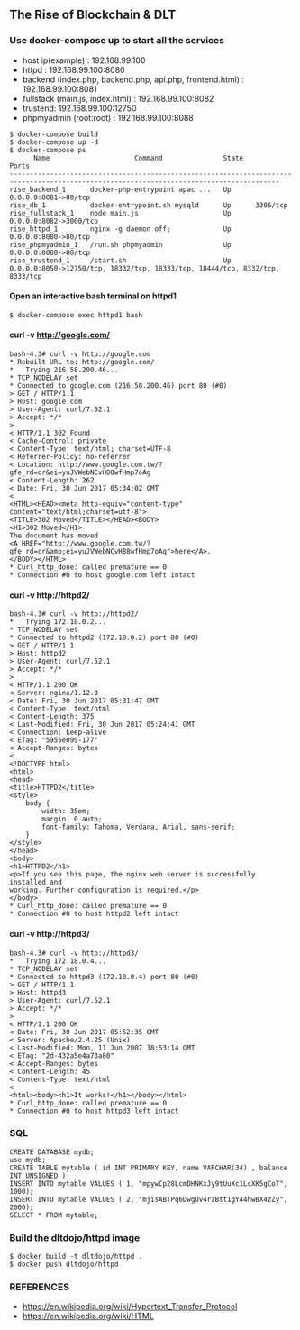 ## The Rise of Blockchain & DLT

### Use docker-compose up to start all the services

* host ip(example) : 192.168.99.100
* httpd : 192.168.99.100:8080
* backend (index.php, backend.php, api.php, frontend.html) : 192.168.99.100:8081
* fullstack (main.js, index.html) : 192.168.99.100:8082
* trustend: 192.168.99.100:12750
* phpmyadmin (root:root) : 192.168.99.100:8088

```
$ docker-compose build
$ docker-compose up -d
$ docker-compose ps
      Name                     Command               State                                      Ports
-----------------------------------------------------------------------------------------------------------------------------------------
rise_backend_1      docker-php-entrypoint apac ...   Up      0.0.0.0:8081->80/tcp
rise_db_1           docker-entrypoint.sh mysqld      Up      3306/tcp           
rise_fullstack_1    node main.js                     Up      0.0.0.0:8082->3000/tcp
rise_httpd_1        nginx -g daemon off;             Up      0.0.0.0:8080->80/tcp
rise_phpmyadmin_1   /run.sh phpmyadmin               Up      0.0.0.0:8088->80/tcp
rise_trustend_1     /start.sh                        Up      0.0.0.0:8050->12750/tcp, 18332/tcp, 18333/tcp, 18444/tcp, 8332/tcp, 8333/tcp
```

#### Open an interactive bash terminal on httpd1

```
$ docker-compose exec httpd1 bash
```

#### curl -v http://google.com/
```
bash-4.3# curl -v http://google.com
* Rebuilt URL to: http://google.com/
*   Trying 216.58.200.46...
* TCP_NODELAY set
* Connected to google.com (216.58.200.46) port 80 (#0)
> GET / HTTP/1.1
> Host: google.com
> User-Agent: curl/7.52.1
> Accept: */*
>
< HTTP/1.1 302 Found
< Cache-Control: private
< Content-Type: text/html; charset=UTF-8
< Referrer-Policy: no-referrer
< Location: http://www.google.com.tw/?gfe_rd=cr&ei=yuJVWebNCvH88wfHmp7oAg
< Content-Length: 262
< Date: Fri, 30 Jun 2017 05:34:02 GMT
<
<HTML><HEAD><meta http-equiv="content-type" content="text/html;charset=utf-8">
<TITLE>302 Moved</TITLE></HEAD><BODY>
<H1>302 Moved</H1>
The document has moved
<A HREF="http://www.google.com.tw/?gfe_rd=cr&amp;ei=yuJVWebNCvH88wfHmp7oAg">here</A>.
</BODY></HTML>
* Curl_http_done: called premature == 0
* Connection #0 to host google.com left intact
```
#### curl -v http://httpd2/
```
bash-4.3# curl -v http://httpd2/
*   Trying 172.18.0.2...
* TCP_NODELAY set
* Connected to httpd2 (172.18.0.2) port 80 (#0)
> GET / HTTP/1.1
> Host: httpd2
> User-Agent: curl/7.52.1
> Accept: */*
>
< HTTP/1.1 200 OK
< Server: nginx/1.12.0
< Date: Fri, 30 Jun 2017 05:31:47 GMT
< Content-Type: text/html
< Content-Length: 375
< Last-Modified: Fri, 30 Jun 2017 05:24:41 GMT
< Connection: keep-alive
< ETag: "5955e099-177"
< Accept-Ranges: bytes
<
<!DOCTYPE html>
<html>
<head>
<title>HTTPD2</title>
<style>
    body {
        width: 35em;
        margin: 0 auto;
        font-family: Tahoma, Verdana, Arial, sans-serif;
    }
</style>
</head>
<body>
<h1>HTTPD2</h1>
<p>If you see this page, the nginx web server is successfully installed and
working. Further configuration is required.</p>
</body>
* Curl_http_done: called premature == 0
* Connection #0 to host httpd2 left intact
```

#### curl -v http://httpd3/

```
bash-4.3# curl -v http://httpd3/
*   Trying 172.18.0.4...
* TCP_NODELAY set
* Connected to httpd3 (172.18.0.4) port 80 (#0)
> GET / HTTP/1.1
> Host: httpd3
> User-Agent: curl/7.52.1
> Accept: */*
>
< HTTP/1.1 200 OK
< Date: Fri, 30 Jun 2017 05:52:35 GMT
< Server: Apache/2.4.25 (Unix)
< Last-Modified: Mon, 11 Jun 2007 18:53:14 GMT
< ETag: "2d-432a5e4a73a80"
< Accept-Ranges: bytes
< Content-Length: 45
< Content-Type: text/html
<
<html><body><h1>It works!</h1></body></html>
* Curl_http_done: called premature == 0
* Connection #0 to host httpd3 left intact
```

### SQL 

```
CREATE DATABASE mydb;
use mydb;
CREATE TABLE mytable ( id INT PRIMARY KEY, name VARCHAR(34) , balance INT UNSIGNED );
INSERT INTO mytable VALUES ( 1, "mpywCp28LcmDHNKxJy9tUuXc1LcXK5gCoT", 1000);
INSERT INTO mytable VALUES ( 2, "mjisABTPq6DwgUv4rzBtt1gY44hwBX4zZy", 2000);
SELECT * FROM mytable;
```

### Build the dltdojo/httpd image

```
$ docker build -t dltdojo/httpd .
$ docker push dltdojo/httpd
```

### REFERENCES
* https://en.wikipedia.org/wiki/Hypertext_Transfer_Protocol
* https://en.wikipedia.org/wiki/HTML